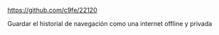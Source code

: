 https://github.com/c9fe/22120

Guardar el historial de navegación como una internet offline y privada

